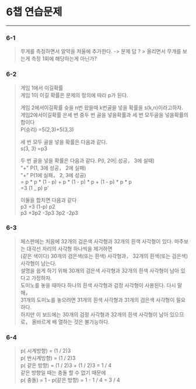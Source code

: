 # 6챕 연습문제

---

### 6-1 

> 무게를 측정하면서 알약을 저울에 추가한다. -> 문제 답
>   ? > 올리면서 무개를 보는게 측정 1회에 해당하는게 아닌가?


### 6-2
> 게임 1에서 이길확률  
> 게임 1이 이길 확률은 문제의 정의에 따라 p가 된다.
> 
> 게임 2에서이길확률
> 슛을 n번 왔을때 k번골을 넣을 확률을 s(k,n)이라고하자.  
> 게임2에서이길확률 은세 번 중두 번 골을 넣을확률과 세 번 모두골을 넣을확률의 합이다   
> P(승리) =5(2,3)+5(3,3)   
> 
> 세 번 모두 골을 넣을 확률은 다음과 같다.   
> s(3, 3) =p3  
> 
> 두 번 골을 넣을 확률은 다음과 같다.
> P(l, 2어| 성공， 3에 실때)   
>  "+" P(1, 3에 성공， 2에 실패)  
>  "+" P(1에 실패， 2, 3에 성공)  
>   = p * p * (1 - p) + p * (1 - p) * p + (1 - p) * p * p   
> =3 (1 _ p) p'
> 
> 이둘을 합치면 다음과 같다   
> p3 +3 (1-p) p2   
> p3 +3p2 -3p3
> 3p2 -2p3



### 6-3

>  체스판에는 처음에 32개의 검은색 사각형과 32개의 흰색 사각형이 있다. 마주보는 대각선 자리의 사각형 하나씩을 제거하면   
> (같은 색이다) 30개의 검은색(또는 흰색) 사각형과， 32개의 흰색(또는 검은색) 사각형이 남는다.   
> 설명을 쉽게 하기 위해 30개의 검은색 사각형과 32개의 흰색 사각형이 남아 있다고 가정하자.   
>도미노를 놓을 때마다 하나의 흰색 사각형과 검정 사각형이 사용된다. 다시 말해，   
> 31개의 도미노를 놓으려면 31개의 흰색 사각형과 31개의 검은색 사각형이 필요하다.  
> 하지만 이 보드에는 30개의 검정 사각형과 32개의 흰색 사각형이 남아 있으므로， 올바르게 배 열하는 것은 불가능하다.


### 6-4

> p( 시계방향) = (1 / 2)3   
> p( 반시계방향) = (1 / 2)3   
> p( 같은 방향) = (1 / 2)3 + (1 / 2)3 = 1 / 4   
> 같은 방향일 때는 충돌 할 수 없기 때문에   
> p( 충돌) = 1 - p(같은 방향) = 1 - 1 / 4 = 3 / 4